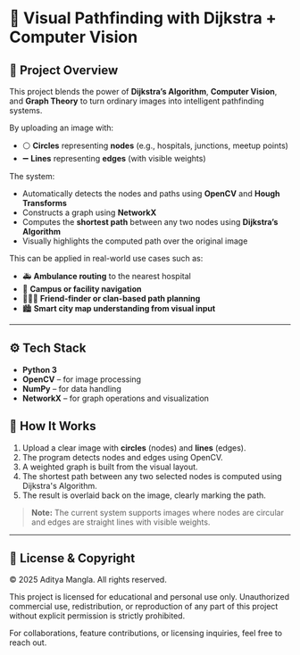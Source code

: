 # 🚦 Visual Pathfinding with Dijkstra + Computer Vision

## 🧠 Project Overview
This project blends the power of **Dijkstra’s Algorithm**, **Computer Vision**, and **Graph Theory** to turn ordinary images into intelligent pathfinding systems.

By uploading an image with:

* ⚪ **Circles** representing **nodes** (e.g., hospitals, junctions, meetup points)
* ➖ **Lines** representing **edges** (with visible weights)

The system:

* Automatically detects the nodes and paths using **OpenCV** and **Hough Transforms**
* Constructs a graph using **NetworkX**
* Computes the **shortest path** between any two nodes using **Dijkstra’s Algorithm**
* Visually highlights the computed path over the original image

This can be applied in real-world use cases such as:

* 🚑 **Ambulance routing** to the nearest hospital
* 🧭 **Campus or facility navigation**
* 🧑‍🤝‍🧑 **Friend-finder or clan-based path planning**
* 🏙️ **Smart city map understanding from visual input**

---

## ⚙️ Tech Stack

* **Python 3**
* **OpenCV** – for image processing
* **NumPy** – for data handling
* **NetworkX** – for graph operations and visualization

## 📌 How It Works

1. Upload a clear image with **circles** (nodes) and **lines** (edges).
2. The program detects nodes and edges using OpenCV.
3. A weighted graph is built from the visual layout.
4. The shortest path between any two selected nodes is computed using Dijkstra's Algorithm.
5. The result is overlaid back on the image, clearly marking the path.

> **Note:** The current system supports images where nodes are circular and edges are straight lines with visible weights.

---
## 📄 License & Copyright

© 2025 Aditya Mangla. All rights reserved.

This project is licensed for educational and personal use only.
Unauthorized commercial use, redistribution, or reproduction of any part of this project without explicit permission is strictly prohibited.

For collaborations, feature contributions, or licensing inquiries, feel free to reach out.
